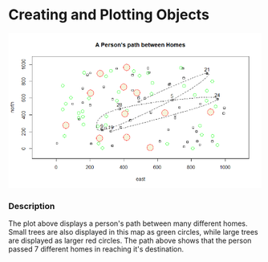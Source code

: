 # Creating and Plotting Objects
![](objects_zoom_png)

### Description
The plot above displays a person's path between many different homes. Small trees are also displayed in this map as green circles, while large trees are displayed as larger red circles. The path above shows that the person passed 7 different homes in reaching it's destination. 
